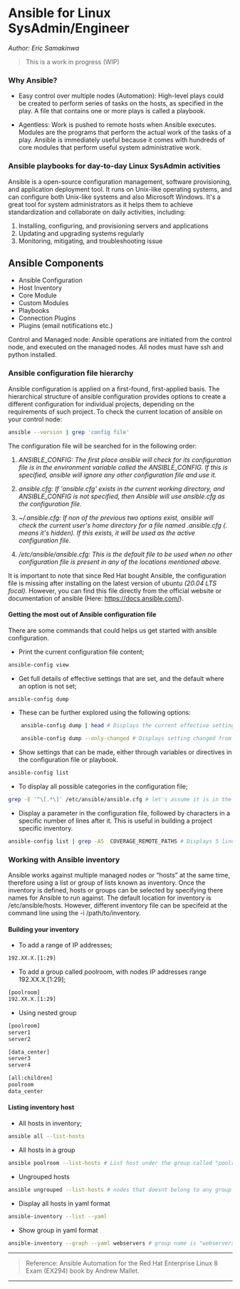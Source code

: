 # Ansible for Linux SysAdmin/Engineer
*Author:* *Eric Samakinwa* 

> This is a work in progress (WIP)
 
### Why Ansible?
* Easy control over multiple nodes (Automation): High-level plays could be created to perform series of tasks on the hosts, as specified in the play. A file that contains one or more plays is called a playbook.

* Agentless: Work is pushed to remote hosts when Ansible executes. Modules are the programs that perform the actual work of the tasks of a play. Ansible is immediately useful because it comes with hundreds of core modules that perform useful system administrative work.



### Ansible playbooks for day-to-day Linux SysAdmin activities
Ansible is a open-source configuration management, software provisioning, and application deployment tool. It runs on Unix-like operating systems, and can configure both Unix-like systems and also Microsoft Windows. It's a great tool for system administrators as it helps them to achieve standardization and collaborate on daily activities, including:

1. Installing, configuring, and provisioning servers and applications
2. Updating and upgrading systems regularly
3. Monitoring, mitigating, and troubleshooting issue

## Ansible Components

* Ansible Configuration
* Host Inventory
* Core Module
* Custom Modules
* Playbooks
* Connection Plugins
* Plugins (email notifications etc.)

Control and Managed node: Ansible operations are initiated from the control node, and executed on the managed nodes. All nodes must have ssh and python installed.

### Ansible configuration file hierarchy
Ansible configuration is applied on a first-found, first-applied basis. The hierarchical structure of ansible configuration provides options to create a different configuration for individual projects, depending on the requirements of such project. To check the current location of ansible on your control node: 
```bash
ansible --version | grep 'config file'
```
The configuration file will be searched for in the following order: 

1. *ANSIBLE_CONFIG: The first place ansible will check for its configuration file is in the environment variable called the ANSIBLE_CONFIG. If this is specified, ansible will ignore any other configuration file and use it.*

2. *ansible.cfg: If 'ansible.cfg' exists in the current working directory, and ANSIBLE_CONFIG is not specified, then Ansible will use ansible.cfg as the configuration file.*

3. *~/.ansible.cfg: If non of the previous two options exist, ansible will check the current user's home directory for a file named .ansible.cfg (. means it's hidden). If this exists, it will be used as the active configuration file.*

4. */etc/ansible/ansible.cfg: This is the default file to be used when no other configuration file is present in any of the locations mentioned above.*

It is important to note that since Red Hat bought Ansible, the configuration file is missing after installing on the latest version of ubuntu *(20.04 LTS focal)*. However, you can find this file directly from the official website or documentation of ansible (Here: https://docs.ansible.com/).

#### Getting the most out of Ansible configuration file
There are some commands that could helps us get started with ansible configuration.

* Print the current configuration file content;
```bash
ansible-config view
```
* Get full details of effective settings that are set, and the default where an option is not set; 
```bash
ansible-config dump 
```
   * These can be further explored using the following options:
```bash
    ansible-config dump | head # Displays the current effective setting  
```

```bash
    ansible-config dump --only-changed # Displays setting changed from default
```
* Show settings that can be made, either through variables or directives in the configuration file or playbook.
```bash
ansible-config list
```
* To display all possible categories in the configuration file;
```bash
grep -E '^\[.*\]' /etc/ansible/ansible.cfg # let's assume it is in the default location
```
* Display a parameter in the configuration file, followed by characters in a specific number of lines after it. This is useful in building a project specific inventory.
```bash
ansible-config list | grep -A5  COVERAGE_REMOTE_PATHS # Displays 5 lines after COVERAGE_REMOTE_PATHS in the config file
```

### Working with Ansible inventory
Ansible works against multiple managed nodes or “hosts” at the same time, therefore using a list or group of lists known as inventory. Once the inventory is defined, hosts or groups can be selected by specifying there names for Ansible to run against. The default location for inventory is /etc/ansible/hosts. However, different inventory file can be specifeid at the command line using the -i /path/to/inventory.

#### Building your inventory
* To add a range of IP addresses;
```txt
192.XX.X.[1:29]
```
* To add a group called poolroom, with nodes IP addresses range 192.XX.X.[1:29];
```txt
[poolroom]
192.XX.X.[1:29]
```
* Using nested group
```txt
[poolroom]
server1
server2

[data_center]
server3
server4

[all:children]
poolroom
data_center
```
#### Listing inventory host
* All hosts in inventory;
```bash
ansible all --list-hosts
```
* All hosts in a group
```bash
ansible poolroom --list-hosts # List host under the group called "poolroom"
```
* Ungrouped hosts
```bash
ansible ungrouped --list-hosts # nodes that doesnt belong to any group in the inventory
```
* Display all hosts in yaml format
```bash
ansible-inventory --list --yaml 
```
* Show group in yaml format
```bash
ansible-inventory --graph --yaml webservers # group name is "webservers"
```


---
> Reference: Ansible Automation for the Red Hat Enterprise Linux 8 Exam (EX294) book by Andrew Mallet. 
---

